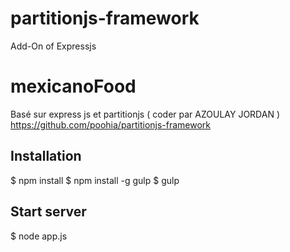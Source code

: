 # partitionjs-framework
Add-On of Expressjs
# mexicanoFood

Basé sur express js et partitionjs ( coder par AZOULAY JORDAN ) https://github.com/poohia/partitionjs-framework


## Installation

$ npm install
$ npm install -g gulp
$ gulp 


## Start server

$ node app.js
